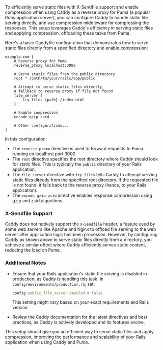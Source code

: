 To efficiently serve static files with X-Sendfile support and enable compression when using Caddy as a reverse proxy for Puma (a popular Ruby application server), you can configure Caddy to handle static file serving directly, and use compression middleware for compressing the responses. This setup leverages Caddy's efficiency in serving static files and applying compression, offloading these tasks from Puma.

Here's a basic Caddyfile configuration that demonstrates how to serve static files directly from a specified directory and enable compression:

```
example.com {
    # Reverse proxy for Puma
    reverse_proxy localhost:3000

    # Serve static files from the public directory
    root * /path/to/your/rails/app/public

    # Attempt to serve static files directly,
    # fallback to reverse proxy if file not found
    file_server {
        try_files {path} /index.html
    }

    # Enable compression
    encode gzip zstd

    # Other configurations...
}
```

In this configuration:

- The `reverse_proxy` directive is used to forward requests to Puma running on localhost port 3000.
- The `root` directive specifies the root directory where Caddy should look for static files. This is typically the `public` directory of your Rails application.
- The `file_server` directive with `try_files` tells Caddy to attempt serving static files directly from the specified root directory. If the requested file is not found, it falls back to the reverse proxy (hence, to your Rails application).
- The `encode gzip zstd` directive enables response compression using gzip and zstd algorithms.

### X-Sendfile Support

Caddy does not natively support the `X-Sendfile` header, a feature used by some web servers like Apache and Nginx to offload file serving to the web server after application logic has been processed. However, by configuring Caddy as shown above to serve static files directly from a directory, you achieve a similar effect where Caddy efficiently serves static content, reducing the load on Puma.

### Additional Notes

- Ensure that your Rails application's static file serving is disabled in production, as Caddy is handling this task. In `config/environments/production.rb`, set:

  ```ruby
  config.public_file_server.enabled = false
  ```

  This setting might vary based on your exact requirements and Rails version.

- Review the Caddy documentation for the latest directives and best practices, as Caddy is actively developed and its features evolve.

This setup should give you an efficient way to serve static files and apply compression, improving the performance and scalability of your Rails application when using Caddy and Puma.
